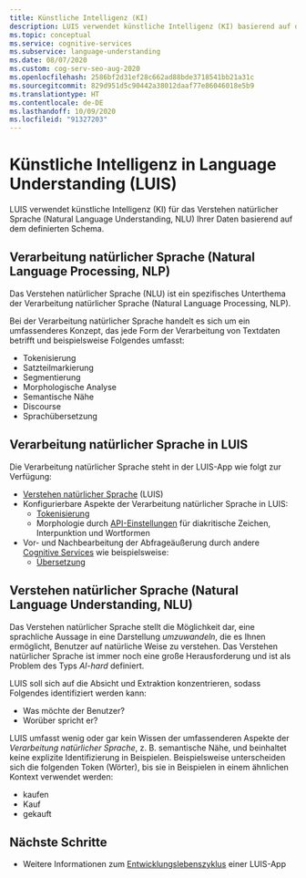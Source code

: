 ```yaml
---
title: Künstliche Intelligenz (KI)
description: LUIS verwendet künstliche Intelligenz (KI) basierend auf dem definierten Schemafür das Sprachverständnis Ihrer Daten.
ms.topic: conceptual
ms.service: cognitive-services
ms.subservice: language-understanding
ms.date: 08/07/2020
ms.custom: cog-serv-seo-aug-2020
ms.openlocfilehash: 2586bf2d31ef28c662ad88bde3718541bb21a31c
ms.sourcegitcommit: 829d951d5c90442a38012daaf77e86046018e5b9
ms.translationtype: HT
ms.contentlocale: de-DE
ms.lasthandoff: 10/09/2020
ms.locfileid: "91327203"
---
```

# <a name="artificial-intelligence-in-language-understanding-luis"></a>Künstliche Intelligenz in Language Understanding (LUIS)

LUIS verwendet künstliche Intelligenz (KI) für das Verstehen natürlicher Sprache (Natural Language Understanding, NLU) Ihrer Daten basierend auf dem definierten Schema.

## <a name="natural-language-processing-nlp"></a>Verarbeitung natürlicher Sprache (Natural Language Processing, NLP)

Das Verstehen natürlicher Sprache (NLU) ist ein spezifisches Unterthema der Verarbeitung natürlicher Sprache (Natural Language Processing, NLP).

Bei der Verarbeitung natürlicher Sprache handelt es sich um ein umfassenderes Konzept, das jede Form der Verarbeitung von Textdaten betrifft und beispielsweise Folgendes umfasst:

* Tokenisierung
* Satzteilmarkierung
* Segmentierung
* Morphologische Analyse
* Semantische Nähe
* Discourse
* Sprachübersetzung

## <a name="natural-language-processing-in-luis"></a>Verarbeitung natürlicher Sprache in LUIS

Die Verarbeitung natürlicher Sprache steht in der LUIS-App wie folgt zur Verfügung:
* [Verstehen natürlicher Sprache](#natural-language-processing-nlp) (LUIS)
* Konfigurierbare Aspekte der Verarbeitung natürlicher Sprache in LUIS:
    * [Tokenisierung](luis-language-support.md#tokenization)
    * Morphologie durch [API-Einstellungen](luis-reference-application-settings.md) für diakritische Zeichen, Interpunktion und Wortformen
* Vor- und Nachbearbeitung der Abfrageäußerung durch andere [Cognitive Services](../Welcome.md) wie beispielsweise:
    * [Übersetzung](../translator/translator-info-overview.md)

## <a name="natural-language-understanding-nlu"></a>Verstehen natürlicher Sprache (Natural Language Understanding, NLU)

Das Verstehen natürlicher Sprache stellt die Möglichkeit dar, eine sprachliche Aussage in eine Darstellung _umzuwandeln_, die es Ihnen ermöglicht, Benutzer auf natürliche Weise zu verstehen. Das Verstehen natürlicher Sprache ist immer noch eine große Herausforderung und ist als Problem des Typs _AI-hard_ definiert.

LUIS soll sich auf die Absicht und Extraktion konzentrieren, sodass Folgendes identifiziert werden kann:
* Was möchte der Benutzer?
* Worüber spricht er?

LUIS umfasst wenig oder gar kein Wissen der umfassenderen Aspekte der _Verarbeitung natürlicher Sprache_, z. B. semantische Nähe, und beinhaltet keine explizite Identifizierung in Beispielen. Beispielsweise unterscheiden sich die folgenden Token (Wörter), bis sie in Beispielen in einem ähnlichen Kontext verwendet werden:

* kaufen
* Kauf
* gekauft

## <a name="next-steps"></a>Nächste Schritte

* Weitere Informationen zum [Entwicklungslebenszyklus](luis-concept-app-iteration.md) einer LUIS-App